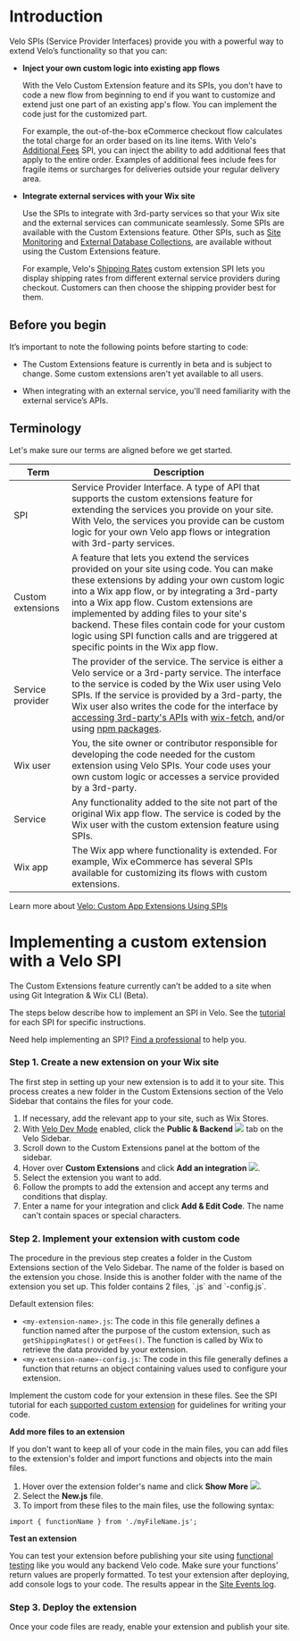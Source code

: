 

# Introduction

Velo SPIs (Service Provider Interfaces) provide you with a powerful way to extend Velo’s functionality so that you can:

+ **Inject your own custom logic into existing app flows**

   With the Velo Custom Extension feature and its SPIs, you don't have to code a new flow from beginning to end if you want to customize and extend just one part of an existing app's flow. You can implement the code just for the customized part.

   For example, the out-of-the-box eCommerce checkout flow calculates the total charge for an order based on its line items. With Velo's [Additional Fees](/spis/wix-ecom/ecom-additional-fees) SPI, you can inject the ability to add additional fees that apply to the entire order. Examples of additional fees include fees for fragile items or surcharges for deliveries outside your regular delivery area.

+ **Integrate external services with your Wix site**

  Use the SPIs to integrate with 3rd-party services so that your Wix site and the external services can communicate seamlessly. Some SPIs are available with the Custom Extensions feature. Other SPIs, such as [Site Monitoring](/spis/getting-started/site-monitoring) and [External Database Collections](/spis/getting-started/external-database-collections), are available without using the Custom Extensions feature.

  For example, Velo's [Shipping Rates](/spis/wix-ecom/ecom-shipping-rates) custom extension SPI lets you display shipping rates from different external service providers during checkout. Customers can then choose the shipping provider best for them.

## Before you begin
It’s important to note the following points before starting to code:

* The Custom Extensions feature is currently in beta and is subject to change. Some custom extensions aren't yet available to all users.

* When integrating with an external service, you'll need familiarity with the external service’s APIs.






## Terminology

Let's make sure our terms are aligned before we get started.

| Term              | Description                                                                                                                                                                                                                                                                                                                                                                                                                                                                                                                                                                          |
| ----------------- | ------------------------------------------------------------------------------------------------------------------------------------------------------------------------------------------------------------------------------------------------------------------------------------------------------------------------------------------------------------------------------------------------------------------------------------------------------------------------------------------------------------------------------------------------------------------------------------ |
| SPI               | Service Provider Interface. A type of API that supports the custom extensions feature for extending the services you provide on your site. With Velo, the services you provide can be custom logic for your own Velo app flows or integration with 3rd-party services.                                                                                                                                                                                                                                                                                                               |
| Custom extensions | A feature that lets you extend the services provided on your site using code. You can make these extensions by adding your own custom logic into a Wix app flow, or by integrating a 3rd-party into a Wix app flow. Custom extensions are implemented by adding files to your site's backend. These files contain code for your custom logic using SPI function calls and are triggered at specific points in the Wix app flow.                                                                                                                                      |
| Service provider  | The provider of the service. The service is either a Velo service or a 3rd-party service. The interface to the service is coded by the Wix user using Velo SPIs. If the service is provided by a 3rd-party, the Wix user also writes the code for the interface by [accessing 3rd-party's APIs](https://support.wix.com/en/article/velo-accessing-3rd-party-services-with-the-fetch-api) with [wix-fetch](/wix-fetch), and/or using [npm packages](https://support.wix.com/en/article/velo-accessing-3rd-party-services-with-the-fetch-api). |
| Wix user          | You, the site owner or contributor responsible for developing the code needed for the custom extension using Velo SPIs. Your code uses your own custom logic or accesses a service provided by a 3rd-party.                                                                                                                                                                                                                                                                                                                                                                          |
| Service           | Any functionality added to the site not part of the original Wix app flow. The service is coded by the Wix user with the custom extension feature using SPIs.                                                                                                                                                                                                                                                                                                                                                                                               |
| Wix app           | The Wix app where functionality is extended. For example, Wix eCommerce has several SPIs available for customizing its flows with custom extensions.                                                                                                                                                                                                                                                                                                                                                                                                                           |

Learn more about [Velo: Custom App Extensions Using SPIs](https://support.wix.com/en/article/velo-custom-business-app-extensions-using-spis-beta)







# Implementing a custom extension with a Velo SPI



The Custom Extensions feature currently can’t be added to a site when using Git Integration & Wix CLI (Beta).

The steps below describe how to implement an SPI in Velo. See the [tutorial](#available-custom-extensions-beta) for each SPI for specific instructions. 

Need help implementing an SPI? [Find a professional](https://www.wix.com/marketplace) to help you.


### Step 1\. Create a new extension on your Wix site

The first step in setting up your new extension is to add it to your site. This process creates a new folder in the Custom Extensions section of the Velo Sidebar that contains the files for your code.

1. If necessary, add the relevant app to your site, such as Wix Stores.
2. With [Velo Dev Mode](https://support.wix.com/en/article/getting-started-with-velo-by-wix#step-2-enable-velo-dev-mode) enabled, click the **Public & Backend** ![](https://d2x3xhvgiqkx42.cloudfront.net/12345678-1234-1234-1234-1234567890ab/76096845-8b12-44f1-91f6-3dc2e838fdd9/2022/08/29/23d50509-633d-4616-9f56-65add8fa6d0b/d910e041-d150-4f35-aa75-30ad262abc7a.png) tab on the Velo Sidebar.
3. Scroll down to the Custom Extensions panel at the bottom of the sidebar.
4. Hover over **Custom Extensions** and click **Add an integration** ![](https://d2x3xhvgiqkx42.cloudfront.net/12345678-1234-1234-1234-1234567890ab/76096845-8b12-44f1-91f6-3dc2e838fdd9/2022/08/29/badbd3b0-193b-4ada-b213-dc3233752d5c/7dca33d4-2b2d-4d12-9082-bafdf7ca5440.png).
5. Select the extension you want to add.
6. Follow the prompts to add the extension and accept any terms and conditions that display.
7. Enter a name for your integration and click **Add & Edit Code**. The name can't contain spaces or special characters.

### Step 2\. Implement your extension with custom code

The procedure in the previous step creates a folder in the Custom Extensions section of the Velo Sidebar. The name of the folder is based on the extension you chose. Inside this is another folder with the name of the extension you set up. This folder contains 2 files, \`<my-extension-name>.js\` and \`<my-extension-name>-config.js\`. 

Default extension files:

* `<my-extension-name>.js`: The code in this file generally defines a function named after the purpose of the custom extension, such as `getShippingRates()` or `getFees()`. The function is called by Wix to retrieve the data provided by your extension.
* `<my-extension-name>-config.js`: The code in this file generally defines a function that returns an object containing values used to configure your extension.

Implement the custom code for your extension in these files. See the SPI tutorial for each [supported custom extension](https://support.wix.com/en/article/velo-custom-business-app-extensions-using-spis-beta#available-custom-extensions-beta) for guidelines for writing your code.

**Add more files to an extension**

If you don't want to keep all of your code in the main files, you can add files to the extension's folder and import functions and objects into the main files.

1. Hover over the extension folder's name and click **Show More** ![](https://d2x3xhvgiqkx42.cloudfront.net/12345678-1234-1234-1234-1234567890ab/76096845-8b12-44f1-91f6-3dc2e838fdd9/2022/09/04/45269098-373f-4d2c-8168-2fc5242c6024/c890c6a3-6762-4501-bdb4-e44c678108df.png).
2. Select the **New.js** file.
3. To import from these files to the main files, use the following syntax:

```
import { functionName } from './myFileName.js';
```

**Test an extension**

You can test your extension before publishing your site using [functional testing](https://support.wix.com/en/article/velo-functional-testing-in-the-backend) like you would any backend Velo code. Make sure your functions' return values are properly formatted. To test your extension after deploying, add console logs to your code. The results appear in the [Site Events log](https://support.wix.com/en/article/velo-about-site-monitoring).

### Step 3\. Deploy the extension

Once your code files are ready, enable your extension and publish your site.
  




